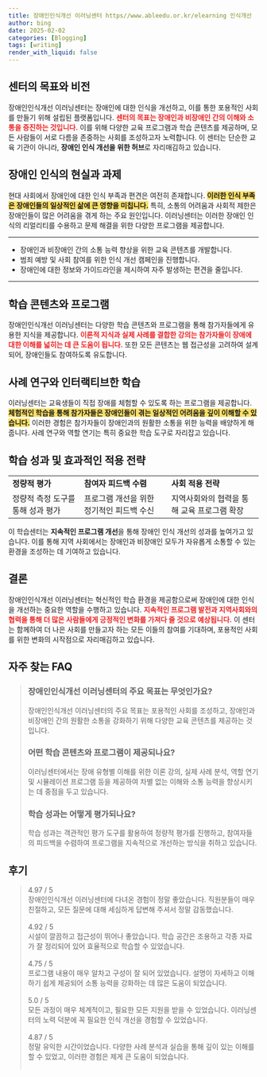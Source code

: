```yaml
---
title: 장애인인식개선 이러닝센터 https//www.ableedu.or.kr/elearning 인식개선
author: bing
date: 2025-02-02
categories: [Blogging]
tags: [writing]
render_with_liquid: false
---
```



<h2 id='센터의 목표와 비전'>센터의 목표와 비전</h2>

<p>장애인인식개선 이러닝센터는 장애인에 대한 인식을 개선하고, 이를 통한 포용적인 사회를 만들기 위해 설립된 플랫폼입니다. <b><span style="color: #ee2323;">센터의 목표는 장애인과 비장애인 간의 이해와 소통을 증진하는 것입니다.</span></b> 이를 위해 다양한 교육 프로그램과 학습 콘텐츠를 제공하며, 모든 사람들이 서로 다름을 존중하는 사회를 조성하고자 노력합니다. 이 센터는 단순한 교육 기관이 아니라, <b>장애인 인식 개선을 위한 허브</b>로 자리매김하고 있습니다.</p>

<h2 id='장애인 인식의 현실과 과제'>장애인 인식의 현실과 과제</h2>

<p>현대 사회에서 장애인에 대한 인식 부족과 편견은 여전히 존재합니다. <b><span style="background-color: #ffe066;">이러한 인식 부족은 장애인들의 일상적인 삶에 큰 영향을 미칩니다.</span></b> 특히, 소통의 어려움과 사회적 제한은 장애인들이 많은 어려움을 겪게 하는 주요 원인입니다. 이러닝센터는 이러한 장애인 인식의 리얼리티를 수용하고 문제 해결을 위한 다양한 프로그램을 제공합니다.</p>

<hr />

<ul>
    <li>장애인과 비장애인 간의 소통 능력 향상을 위한 교육 콘텐츠를 개발합니다.</li>
    <li>범죄 예방 및 사회 참여를 위한 인식 개선 캠페인을 진행합니다.</li>
    <li>장애인에 대한 정보와 가이드라인을 제시하여 자주 발생하는 편견을 줄입니다.</li>
</ul>

<hr />

<h2 id='학습 콘텐츠와 프로그램'>학습 콘텐츠와 프로그램</h2>

<p>장애인인식개선 이러닝센터는 다양한 학습 콘텐츠와 프로그램을 통해 참가자들에게 유용한 지식을 제공합니다. <b><span style="color: #ee2323;">이론적 지식과 실제 사례를 결합한 강의는 참가자들이 장애에 대한 이해를 넓히는 데 큰 도움이 됩니다.</span></b> 또한 모든 콘텐츠는 웹 접근성을 고려하여 설계되어, 장애인들도 참여하도록 유도합니다.</p>

<h2 id='사례 연구와 인터랙티브한 학습'>사례 연구와 인터랙티브한 학습</h2>

<p>이러닝센터는 교육생들이 직접 장애를 체험할 수 있도록 하는 프로그램을 제공합니다. <b><span style="background-color: #ffe066;">체험적인 학습을 통해 참가자들은 장애인들이 겪는 일상적인 어려움을 깊이 이해할 수 있습니다.</span></b> 이러한 경험은 참가자들이 장애인과의 원활한 소통을 위한 능력을 배양하게 해줍니다. 사례 연구와 역할 연기는 특히 중요한 학습 도구로 자리잡고 있습니다.</p>

<h2 id='학습 성과 및 효과적인 적용 전략'>학습 성과 및 효과적인 적용 전략</h2>

<table>
    <tr>
        <td><b>정량적 평가</b></td>
        <td><b>참여자 피드백 수렴</b></td>
        <td><b>사회 적용 전략</b></td>
    </tr>
    <tr>
        <td>정량적 측정 도구를 통해 성과 평가</td>
        <td>프로그램 개선을 위한 정기적인 피드백 수신</td>
        <td>지역사회와의 협력을 통해 교육 프로그램 확장</td>
    </tr>
</table>

<p>이 학습센터는 <b>지속적인 프로그램 개선</b>을 통해 장애인 인식 개선의 성과를 높여가고 있습니다. 이를 통해 지역 사회에서는 장애인과 비장애인 모두가 자유롭게 소통할 수 있는 환경을 조성하는 데 기여하고 있습니다.</p>

<h2 id='결론'>결론</h2>

<p>장애인인식개선 이러닝센터는 혁신적인 학습 환경을 제공함으로써 장애인에 대한 인식을 개선하는 중요한 역할을 수행하고 있습니다. <b><span style="color: #ee2323;">지속적인 프로그램 발전과 지역사회와의 협력을 통해 더 많은 사람들에게 긍정적인 변화를 가져다 줄 것으로 예상됩니다.</span></b> 이 센터는 함께하여 더 나은 사회를 만들고자 하는 모든 이들의 참여를 기대하며, 포용적인 사회를 위한 변화의 시작점으로 자리매김하고 있습니다.</p>


<h2 id='자주_찾는_FAQ'>자주 찾는 FAQ</h2>
<div itemscope="" itemtype="https://schema.org/FAQPage"> 
<blockquote> 
<div itemscope="" itemprop="mainEntity" itemtype="https://schema.org/Question"> 
<h3 itemprop="name">장애인인식개선 이러닝센터의 주요 목표는 무엇인가요?</h3> 
<div itemscope="" itemprop="acceptedAnswer" itemtype="https://schema.org/Answer"> 
<span itemprop="text"> 
<p>장애인인식개선 이러닝센터의 주요 목표는 포용적인 사회를 조성하고, 장애인과 비장애인 간의 원활한 소통을 강화하기 위해 다양한 교육 콘텐츠를 제공하는 것입니다.</p> 
</span> 
</div> 
</div> 

<div itemscope="" itemprop="mainEntity" itemtype="https://schema.org/Question"> 
<h3 itemprop="name">어떤 학습 콘텐츠와 프로그램이 제공되나요?</h3> 
<div itemscope="" itemprop="acceptedAnswer" itemtype="https://schema.org/Answer"> 
<span itemprop="text"> 
<p>이러닝센터에서는 장애 유형별 이해를 위한 이론 강의, 실제 사례 분석, 역할 연기 및 시뮬레이션 프로그램 등을 제공하여 차별 없는 이해와 소통 능력을 향상시키는 데 중점을 두고 있습니다.</p> 
</span> 
</div> 
</div> 

<div itemscope="" itemprop="mainEntity" itemtype="https://schema.org/Question"> 
<h3 itemprop="name">학습 성과는 어떻게 평가되나요?</h3> 
<div itemscope="" itemprop="acceptedAnswer" itemtype="https://schema.org/Answer"> 
<span itemprop="text"> 
<p>학습 성과는 객관적인 평가 도구를 활용하여 정량적 평가를 진행하고, 참여자들의 피드백을 수렴하여 프로그램을 지속적으로 개선하는 방식을 취하고 있습니다.</p> 
</span> 
</div> 
</div> 

</blockquote> 
</div>
<h2 id='후기'>후기</h2>
<div itemscope itemtype="https://schema.org/Product">
  <blockquote>
  <div itemprop="review" itemscope itemtype="https://schema.org/Review">
      <div itemprop="reviewRating" itemscope itemtype="https://schema.org/Rating"> <span itemprop="ratingValue">4.97</span> / <span itemprop="bestRating">5</span> </div>
      <span itemprop="reviewBody">장애인인식개선 이러닝센터에 다녀온 경험이 정말 좋았습니다. 직원분들이 매우 친절하고, 모든 질문에 대해 세심하게 답변해 주셔서 정말 감동했습니다.</span>
  </div>
  <br>
  <div itemprop="review" itemscope itemtype="https://schema.org/Review">
      <div itemprop="reviewRating" itemscope itemtype="https://schema.org/Rating"> <span itemprop="ratingValue">4.92</span> / <span itemprop="bestRating">5</span> </div>
      <span itemprop="reviewBody">시설이 깔끔하고 접근성이 뛰어나 좋았습니다. 학습 공간은 조용하고 각종 자료가 잘 정리되어 있어 효율적으로 학습할 수 있었습니다.</span>
  </div>
  <br>
  <div itemprop="review" itemscope itemtype="https://schema.org/Review">
      <div itemprop="reviewRating" itemscope itemtype="https://schema.org/Rating"> <span itemprop="ratingValue">4.75</span> / <span itemprop="bestRating">5</span> </div>
      <span itemprop="reviewBody">프로그램 내용이 매우 알차고 구성이 잘 되어 있었습니다. 설명이 자세하고 이해하기 쉽게 제공되어 소통 능력을 강화하는 데 많은 도움이 되었습니다.</span>
  </div>
  <br>
  <div itemprop="review" itemscope itemtype="https://schema.org/Review">
      <div itemprop="reviewRating" itemscope itemtype="https://schema.org/Rating"> <span itemprop="ratingValue">5.0</span> / <span itemprop="bestRating">5</span> </div>
      <span itemprop="reviewBody">모든 과정이 매우 체계적이고, 필요한 모든 지원을 받을 수 있었습니다. 이러닝센터의 노력 덕분에 꼭 필요한 인식 개선을 경험할 수 있었습니다.</span>
  </div>
  <br>
  <div itemprop="review" itemscope itemtype="https://schema.org/Review">
      <div itemprop="reviewRating" itemscope itemtype="https://schema.org/Rating"> <span itemprop="ratingValue">4.87</span> / <span itemprop="bestRating">5</span> </div>
      <span itemprop="reviewBody">정말 유익한 시간이었습니다. 다양한 사례 분석과 실습을 통해 깊이 있는 이해를 할 수 있었고, 이러한 경험은 제게 큰 도움이 되었습니다.</span>
  </div>
  <br>
  </blockquote>
</div>
